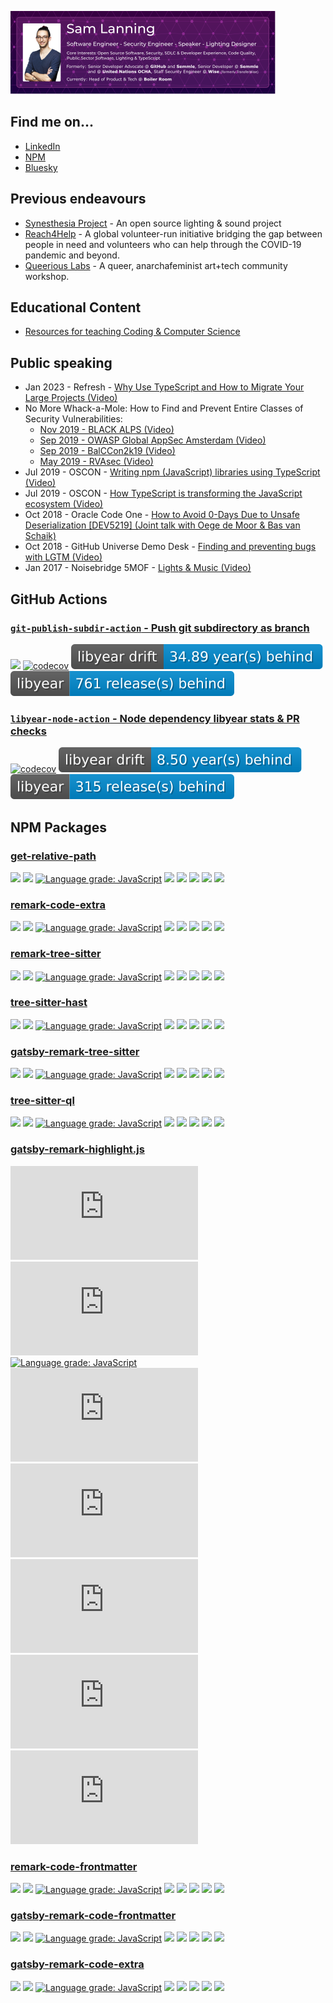 ![](https://github.com/s0/s0/raw/main/header.svg)

## Find me on...

* [LinkedIn](https://www.linkedin.com/in/smlanning/)
* [NPM](https://www.npmjs.com/~s0)
* [Bluesky](https://bsky.app/profile/samlanning.com)

## Previous endeavours

* [Synesthesia Project](https://synesthesia-project.org/) -
  An open source lighting &amp; sound project
* [Reach4Help](https://reach4help.org/) -
  A global volunteer-run initiative bridging the gap between people in need and
  volunteers who can help through the COVID-19 pandemic and beyond.
* [Queerious Labs](https://queeriouslabs.com/) -
  A queer, anarchafeminist art+tech community workshop.

## Educational Content

* [Resources for teaching Coding & Computer Science](https://s0.github.io/teaching-resources/)

## Public speaking

* Jan 2023 - Refresh - [Why Use TypeScript and How to Migrate Your Large Projects (Video)](https://www.youtube.com/watch?v=pGKVVFnnaC0)
* No More Whack-a-Mole: How to Find and Prevent Entire Classes of Security
  Vulnerabilities:
  * [Nov 2019 - BLACK ALPS (Video)](https://www.youtube.com/watch?v=7pXvZsMRVig)
  * [Sep 2019 - OWASP Global AppSec Amsterdam (Video)](https://www.youtube.com/watch?v=1wbt1xM9jUc)
  * [Sep 2019 - BalCCon2k19 (Video)](https://www.youtube.com/watch?v=HMXa26xJE9Q)
  * [May 2019 - RVAsec (Video)](https://www.youtube.com/watch?v=IY7fL7Tkxxc)
* Jul 2019 - OSCON - [Writing npm (JavaScript) libraries using TypeScript (Video)](https://www.youtube.com/watch?v=m6Jr6w0W1xw)
* Jul 2019 - OSCON - [How TypeScript is transforming the JavaScript ecosystem (Video)](https://www.youtube.com/watch?v=b8AHUXxGas8)
* Oct 2018 - Oracle Code One - [How to Avoid 0-Days Due to Unsafe Deserialization [DEV5219] (Joint talk with Oege de Moor &amp; Bas van Schaik)](https://oracle.rainfocus.com/widget/oracle/oow18/catalogcodeone18?search=DEV5219)
* Oct 2018 - GitHub Universe Demo Desk - [Finding and preventing bugs with LGTM (Video)](https://www.youtube.com/watch?v=aXqUWZYlFzs)
* Jan 2017 - Noisebridge 5MOF - [Lights &amp; Music (Video)](https://www.youtube.com/watch?v=egsswPi8yio)

## GitHub Actions

### [`git-publish-subdir-action` - Push git subdirectory as branch](https://github.com/marketplace/actions/push-git-subdirectory-as-branch)

[![](https://github.com/s0/git-publish-subdir-action/workflows/Scheduled%20tests/badge.svg)](https://github.com/s0/git-publish-subdir-action/actions?workflow=Scheduled+tests) [![codecov](https://codecov.io/gh/s0/git-publish-subdir-action/branch/develop/graph/badge.svg)](https://codecov.io/gh/s0/git-publish-subdir-action) [![](https://raw.githubusercontent.com/s0/git-publish-subdir-action/gh-badges/drift.svg)](https://github.com/s0/libyear-node-action) [![](https://raw.githubusercontent.com/s0/git-publish-subdir-action/gh-badges/releases.svg)](https://github.com/s0/libyear-node-action)

### [`libyear-node-action` - Node dependency libyear stats & PR checks](https://github.com/marketplace/actions/node-dependency-libyear-stats-pr-checks)

[![codecov](https://codecov.io/gh/s0/libyear-node-action/branch/develop/graph/badge.svg)](https://codecov.io/gh/s0/libyear-node-action) [![](https://raw.githubusercontent.com/s0/libyear-node-action/badges/drift.svg)](https://github.com/s0/libyear-node-action) [![](https://raw.githubusercontent.com/s0/libyear-node-action/badges/releases.svg)](https://github.com/s0/libyear-node-action)

## NPM Packages

### [get-relative-path](https://github.com/s0/ts-util/tree/develop/get-relative-path)

![](https://badgen.net/npm/v/get-relative-path?icon=npm&label=) ![](https://img.shields.io/npm/types/get-relative-path) [![Language grade: JavaScript](https://img.shields.io/lgtm/grade/javascript/g/s0/ts-util.svg?logo=lgtm&logoWidth=18)](https://lgtm.com/projects/g/s0/ts-util/context:javascript) ![](https://badgen.net/npm/dt/get-relative-path?icon=npm) ![](https://badgen.net/npm/dm/get-relative-path?icon=npm) ![](https://badgen.net/github/open-prs/s0/ts-util?icon=github) ![](https://badgen.net/github/open-issues/s0/ts-util?icon=github) ![](https://badgen.net/github/stars/s0/ts-util?icon=github)

### [remark-code-extra](https://github.com/s0/remark-code-extra)

![](https://badgen.net/npm/v/remark-code-extra?icon=npm&label=) ![](https://img.shields.io/npm/types/remark-code-extra) [![Language grade: JavaScript](https://img.shields.io/lgtm/grade/javascript/g/s0/remark-code-extra.svg?logo=lgtm&logoWidth=18)](https://lgtm.com/projects/g/s0/remark-code-extra/context:javascript) ![](https://badgen.net/npm/dt/remark-code-extra?icon=npm) ![](https://badgen.net/npm/dm/remark-code-extra?icon=npm) ![](https://badgen.net/github/open-prs/s0/remark-code-extra?icon=github) ![](https://badgen.net/github/open-issues/s0/remark-code-extra?icon=github) ![](https://badgen.net/github/stars/s0/remark-code-extra?icon=github)

### [remark-tree-sitter](https://github.com/s0/remark-tree-sitter)

![](https://badgen.net/npm/v/remark-tree-sitter?icon=npm&label=) ![](https://img.shields.io/npm/types/remark-tree-sitter) [![Language grade: JavaScript](https://img.shields.io/lgtm/grade/javascript/g/s0/remark-tree-sitter.svg?logo=lgtm&logoWidth=18)](https://lgtm.com/projects/g/s0/remark-tree-sitter/context:javascript) ![](https://badgen.net/npm/dt/remark-tree-sitter?icon=npm) ![](https://badgen.net/npm/dm/remark-tree-sitter?icon=npm) ![](https://badgen.net/github/open-prs/s0/remark-tree-sitter?icon=github) ![](https://badgen.net/github/open-issues/s0/remark-tree-sitter?icon=github) ![](https://badgen.net/github/stars/s0/remark-tree-sitter?icon=github)

### [tree-sitter-hast](https://github.com/s0/tree-sitter-hast)

![](https://badgen.net/npm/v/tree-sitter-hast?icon=npm&label=) ![](https://img.shields.io/npm/types/tree-sitter-hast) [![Language grade: JavaScript](https://img.shields.io/lgtm/grade/javascript/g/s0/tree-sitter-hast.svg?logo=lgtm&logoWidth=18)](https://lgtm.com/projects/g/s0/tree-sitter-hast/context:javascript) ![](https://badgen.net/npm/dt/tree-sitter-hast?icon=npm) ![](https://badgen.net/npm/dm/tree-sitter-hast?icon=npm) ![](https://badgen.net/github/open-prs/s0/tree-sitter-hast?icon=github) ![](https://badgen.net/github/open-issues/s0/tree-sitter-hast?icon=github) ![](https://badgen.net/github/stars/s0/tree-sitter-hast?icon=github)

### [gatsby-remark-tree-sitter](https://github.com/s0/gatsby-remark-tree-sitter)

![](https://badgen.net/npm/v/gatsby-remark-tree-sitter?icon=npm&label=) ![](https://img.shields.io/npm/types/gatsby-remark-tree-sitter) [![Language grade: JavaScript](https://img.shields.io/lgtm/grade/javascript/g/s0/gatsby-remark-tree-sitter.svg?logo=lgtm&logoWidth=18)](https://lgtm.com/projects/g/s0/gatsby-remark-tree-sitter/context:javascript) ![](https://badgen.net/npm/dt/gatsby-remark-tree-sitter?icon=npm) ![](https://badgen.net/npm/dm/gatsby-remark-tree-sitter?icon=npm) ![](https://badgen.net/github/open-prs/s0/gatsby-remark-tree-sitter?icon=github) ![](https://badgen.net/github/open-issues/s0/gatsby-remark-tree-sitter?icon=github) ![](https://badgen.net/github/stars/s0/gatsby-remark-tree-sitter?icon=github)

### [tree-sitter-ql](https://github.com/s0/tree-sitter-ql)

![](https://badgen.net/npm/v/tree-sitter-ql?icon=npm&label=) ![](https://img.shields.io/npm/types/tree-sitter-ql) [![Language grade: JavaScript](https://img.shields.io/lgtm/grade/javascript/g/s0/tree-sitter-ql.svg?logo=lgtm&logoWidth=18)](https://lgtm.com/projects/g/s0/tree-sitter-ql/context:javascript) ![](https://badgen.net/npm/dt/tree-sitter-ql?icon=npm) ![](https://badgen.net/npm/dm/tree-sitter-ql?icon=npm) ![](https://badgen.net/github/open-prs/s0/tree-sitter-ql?icon=github) ![](https://badgen.net/github/open-issues/s0/tree-sitter-ql?icon=github) ![](https://badgen.net/github/stars/s0/tree-sitter-ql?icon=github)

### [gatsby-remark-highlight.js](https://github.com/s0/gatsby-remark-highlight.js)

![](https://badgen.net/npm/v/gatsby-remark-highlight.js?icon=npm&label=) ![](https://img.shields.io/npm/types/gatsby-remark-highlight.js) [![Language grade: JavaScript](https://img.shields.io/lgtm/grade/javascript/g/s0/gatsby-remark-highlight.js.svg?logo=lgtm&logoWidth=18)](https://lgtm.com/projects/g/s0/gatsby-remark-highlight.js/context:javascript) ![](https://badgen.net/npm/dt/gatsby-remark-highlight.js?icon=npm) ![](https://badgen.net/npm/dm/gatsby-remark-highlight.js?icon=npm) ![](https://badgen.net/github/open-prs/s0/gatsby-remark-highlight.js?icon=github) ![](https://badgen.net/github/open-issues/s0/gatsby-remark-highlight.js?icon=github) ![](https://badgen.net/github/stars/s0/gatsby-remark-highlight.js?icon=github)

### [remark-code-frontmatter](https://github.com/s0/remark-code-frontmatter)

![](https://badgen.net/npm/v/remark-code-frontmatter?icon=npm&label=) ![](https://img.shields.io/npm/types/remark-code-frontmatter) [![Language grade: JavaScript](https://img.shields.io/lgtm/grade/javascript/g/s0/remark-code-frontmatter.svg?logo=lgtm&logoWidth=18)](https://lgtm.com/projects/g/s0/remark-code-frontmatter/context:javascript) ![](https://badgen.net/npm/dt/remark-code-frontmatter?icon=npm) ![](https://badgen.net/npm/dm/remark-code-frontmatter?icon=npm) ![](https://badgen.net/github/open-prs/s0/remark-code-frontmatter?icon=github) ![](https://badgen.net/github/open-issues/s0/remark-code-frontmatter?icon=github) ![](https://badgen.net/github/stars/s0/remark-code-frontmatter?icon=github)

### [gatsby-remark-code-frontmatter](https://github.com/s0/gatsby-remark-code-frontmatter)

![](https://badgen.net/npm/v/gatsby-remark-code-frontmatter?icon=npm&label=) ![](https://img.shields.io/npm/types/gatsby-remark-code-frontmatter) [![Language grade: JavaScript](https://img.shields.io/lgtm/grade/javascript/g/s0/gatsby-remark-code-frontmatter.svg?logo=lgtm&logoWidth=18)](https://lgtm.com/projects/g/s0/gatsby-remark-code-frontmatter/context:javascript) ![](https://badgen.net/npm/dt/gatsby-remark-code-frontmatter?icon=npm) ![](https://badgen.net/npm/dm/gatsby-remark-code-frontmatter?icon=npm) ![](https://badgen.net/github/open-prs/s0/gatsby-remark-code-frontmatter?icon=github) ![](https://badgen.net/github/open-issues/s0/gatsby-remark-code-frontmatter?icon=github) ![](https://badgen.net/github/stars/s0/gatsby-remark-code-frontmatter?icon=github)

### [gatsby-remark-code-extra](https://github.com/s0/gatsby-remark-code-extra)

![](https://badgen.net/npm/v/gatsby-remark-code-extra?icon=npm&label=) ![](https://img.shields.io/npm/types/gatsby-remark-code-extra) [![Language grade: JavaScript](https://img.shields.io/lgtm/grade/javascript/g/s0/gatsby-remark-code-extra.svg?logo=lgtm&logoWidth=18)](https://lgtm.com/projects/g/s0/gatsby-remark-code-extra/context:javascript) ![](https://badgen.net/npm/dt/gatsby-remark-code-extra?icon=npm) ![](https://badgen.net/npm/dm/gatsby-remark-code-extra?icon=npm) ![](https://badgen.net/github/open-prs/s0/gatsby-remark-code-extra?icon=github) ![](https://badgen.net/github/open-issues/s0/gatsby-remark-code-extra?icon=github) ![](https://badgen.net/github/stars/s0/gatsby-remark-code-extra?icon=github)
